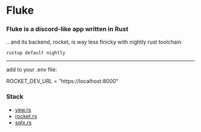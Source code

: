 # Fluke
### Fluke is a discord-like app written in Rust

.. and its backend, rocket, is way less finicky with nightly rust toolchain

`rustup default nightly`

***

add to your .env file: 

ROCKET_DEV_URL = "https://localhost:8000"

### Stack
- [yew.rs](https://yew.rs/)
- [rocket.rs](https://rocket.rs/)
- [sqlx.rs](https://docs.rs/sqlx/0.6.3/sqlx/index.html)

